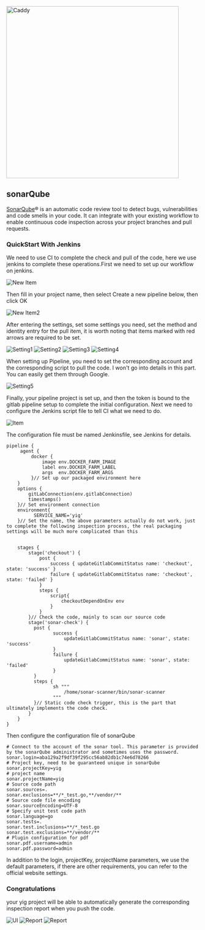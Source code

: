 <a href="https://www.sonarqube.org/"><img src="https://www.sonarqube.org/assets/logo-31ad3115b1b4b120f3d1efd63e6b13ac9f1f89437f0cf6881cc4d8b5603a52b4.svg" alt="Caddy" width="450"></a>
##  sonarQube
<p><a href="http://www.sonarqube.org/" target="_blank">SonarQube</a>® is an automatic code review tool to detect bugs, vulnerabilities and code smells in your code. It can integrate with your existing workflow to enable continuous code inspection across your project branches and pull requests.</p>

### QuickStart With Jenkins
We need to use CI to complete the check and pull of the code, here we use jenkins to complete these operations.First we need to set up our workflow on jenkins.

![New Item](https://oss-doc.oss-cn-north-1.unicloudsrv.com/images/sonarQube1.png)

Then fill in your project name, then select Create a new pipeline below, then click OK

![New Item2](https://oss-doc.oss-cn-north-1.unicloudsrv.com/images/sonarQube2.png)

After entering the settings, set some settings you need, set the method and identity entry for the pull item, it is worth noting that items marked with red arrows are required to be set.

![Setting1](https://oss-doc.oss-cn-north-1.unicloudsrv.com/images/sonarQube3.png)
![Setting2](https://oss-doc.oss-cn-north-1.unicloudsrv.com/images/sonarQube4.png)
![Setting3](https://oss-doc.oss-cn-north-1.unicloudsrv.com/images/sonarQube5.png)
![Setting4](https://oss-doc.oss-cn-north-1.unicloudsrv.com/images/sonarQube6.png)

When setting up Pipeline, you need to set the corresponding account and the corresponding script to pull the code. I won't go into details in this part. You can easily get them through Google.

![Setting5](https://oss-doc.oss-cn-north-1.unicloudsrv.com/images/sonarQube7.png)

Finally, your pipeline project is set up, and then the token is bound to the gitlab pipeline setup to complete the initial configuration. Next we need to configure the Jenkins script file to tell CI what we need to do.

![Item](https://oss-doc.oss-cn-north-1.unicloudsrv.com/images/sonarQube8.png)

The configuration file must be named Jenkinsfile, see Jenkins for details.

```editorconfig
pipeline {
     agent {
         docker {
             image env.DOCKER_FARM_IMAGE
             label env.DOCKER_FARM_LABEL
             args  env.DOCKER_FARM_ARGS
         }// Set up our packaged environment here
    }
    options {
        gitLabConnection(env.gitlabConnection)
        timestamps()
    }// Set environment connection
    environment{
          SERVICE_NAME='yig'
    }// Set the name, the above parameters actually do not work, just to complete the following inspection process, the real packaging settings will be much more complicated than this


    stages {
        stage('checkout') {
            post {
                success { updateGitlabCommitStatus name: 'checkout', state: 'success' }
                failure { updateGitlabCommitStatus name: 'checkout', state: 'failed' }
            }
            steps {
                script{
                    checkoutDependOnEnv env
                }
            }
        }// Check the code, mainly to scan our source code
        stage('sonar-check') {
          post {
                 success {
                     updateGitlabCommitStatus name: 'sonar', state: 'success'
                 }
                 failure {
                     updateGitlabCommitStatus name: 'sonar', state: 'failed'
                 }
          }
          steps {
                 sh """
                     /home/sonar-scanner/bin/sonar-scanner
                 """
          }// Static code check trigger, this is the part that ultimately implements the code check.
        }
    }
}
```

Then configure the configuration file of sonarQube

```editorconfig
# Connect to the account of the sonar tool. This parameter is provided by the sonarQube administrator and sometimes uses the password.
sonar.login=aba129a2f9df39f295cc56ab82db1c74e6d78266
# Project key, need to be guaranteed unique in sonarQube
sonar.projectKey=yig
# project name
sonar.projectName=yig
# Source code path
sonar.sources=.
sonar.exclusions=**/*_test.go,**/vendor/**
# Source code file encoding
sonar.sourceEncoding=UTF-8
# Specify unit test code path
sonar.language=go
sonar.tests=.
sonar.test.inclusions=**/*_test.go
sonar.test.exclusions=**/vendor/**
# Plugin configuration for pdf
sonar.pdf.username=admin
sonar.pdf.password=admin
```
In addition to the login, projectKey, projectName parameters, we use the default parameters, if there are other requirements, you can refer to the official website settings.

### Congratulations
your yig project will be able to automatically generate the corresponding inspection report when you push the code.

![UI](https://oss-doc.oss-cn-north-1.unicloudsrv.com/images/sonarUI.png)
![Report](https://oss-doc.oss-cn-north-1.unicloudsrv.com/images/sonarresult1.png)
![Report](https://oss-doc.oss-cn-north-1.unicloudsrv.com/images/sonarresult2.png)

